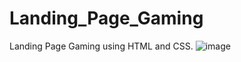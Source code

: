 # Landing_Page_Gaming
Landing Page Gaming using HTML and CSS.
![image](https://github.com/JoanDaniel18/LandingPage-1/assets/71899829/c023739d-81ff-4903-83ca-b831ce24198c)
